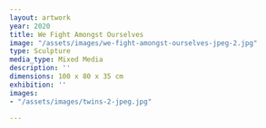 ```yaml
---
layout: artwork
year: 2020
title: We Fight Amongst Ourselves
image: "/assets/images/we-fight-amongst-ourselves-jpeg-2.jpg"
type: Sculpture
media_type: Mixed Media
description: ''
dimensions: 100 x 80 x 35 cm
exhibition: ''
images:
- "/assets/images/twins-2-jpeg.jpg"

---
```

